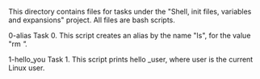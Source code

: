 This directory contains files for tasks under the "Shell, init files, variables and expansions" project.
All files are bash scripts.

0-alias
Task 0.
This script creates an alias by the name "ls", for the value "rm *".*

1-hello_you
Task 1.
This script prints hello _user, where user is the current Linux user.
